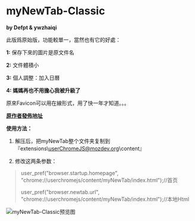 myNewTab-Classic
=============
**by Defpt & ywzhaiqi**

此版爲原始版，功能較單一，當然也有它的好處：

**1:** 保存下來的圖片是原文件名

**2:** 文件體積小

**3:** 個人調整：加入日曆

**4: 媽媽再也不用擔心我被升級了**

原來Favicon可以用在線形式，用了快一年才知道。。。

[**原作者發佈地址**][1]

**使用方法：**

 1. 解压后，把myNewTab整个文件夹复制到『extensions\userChromeJS@mozdev.org\content』

 2. 修改这两条参数：

> user_pref("browser.startup.homepage",
> "chrome://userchromejs/content/myNewTab/index.html");//首页
> 
> user_pref("browser.newtab.url",
> "chrome://userchromejs/content/myNewTab/index.html");//本地Html

![myNewTab-Classic预览图][2]

  [1]: http://bbs.kafan.cn/thread-1759418-1-1.html
  [2]: https://github.com/dupontjoy/userChrome.js-Collections-/blob/master/myNewTab-Classic/myNewTab-Classic.jpg
